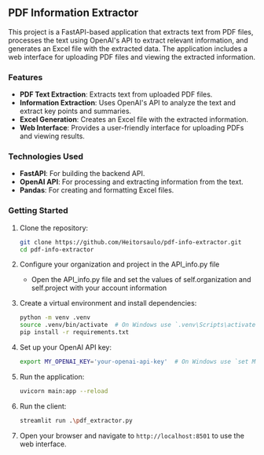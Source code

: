## PDF Information Extractor

This project is a FastAPI-based application that extracts text from PDF files, processes the text using OpenAI's API to extract relevant information, and generates an Excel file with the extracted data. The application includes a web interface for uploading PDF files and viewing the extracted information.

### Features

- **PDF Text Extraction**: Extracts text from uploaded PDF files.
- **Information Extraction**: Uses OpenAI's API to analyze the text and extract key points and summaries.
- **Excel Generation**: Creates an Excel file with the extracted information.
- **Web Interface**: Provides a user-friendly interface for uploading PDFs and viewing results.

### Technologies Used

- **FastAPI**: For building the backend API.
- **OpenAI API**: For processing and extracting information from the text.
- **Pandas**: For creating and formatting Excel files.

### Getting Started

1. Clone the repository:
    ```sh
    git clone https://github.com/Heitorsaulo/pdf-info-extractor.git
    cd pdf-info-extractor
    ```
2. Configure your organization and project in the API_info.py file
   - Open the API_info.py file and set the values of self.organization and self.project with your account information

3. Create a virtual environment and install dependencies:
    ```sh
    python -m venv .venv
    source .venv/bin/activate  # On Windows use `.venv\Scripts\activate`
    pip install -r requirements.txt
    ```

4. Set up your OpenAI API key:
    ```sh
    export MY_OPENAI_KEY='your-openai-api-key'  # On Windows use `set MY_OPENAI_KEY=your-openai-api-key`
    ```

5. Run the application:
    ```sh
    uvicorn main:app --reload
    ```

6. Run the client:
    ```sh
    streamlit run .\pdf_extractor.py
    ```

7. Open your browser and navigate to `http://localhost:8501` to use the web interface.
